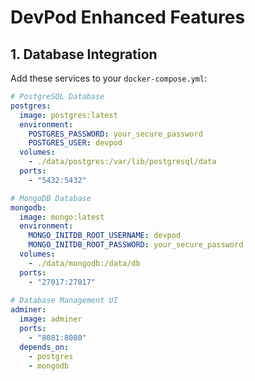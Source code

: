 # DevPod Enhanced Features

## 1. Database Integration

Add these services to your `docker-compose.yml`:

```yaml
# PostgreSQL Database
postgres:
  image: postgres:latest
  environment:
    POSTGRES_PASSWORD: your_secure_password
    POSTGRES_USER: devpod
  volumes:
    - ./data/postgres:/var/lib/postgresql/data
  ports:
    - "5432:5432"

# MongoDB Database  
mongodb:
  image: mongo:latest
  environment:
    MONGO_INITDB_ROOT_USERNAME: devpod
    MONGO_INITDB_ROOT_PASSWORD: your_secure_password
  volumes:
    - ./data/mongodb:/data/db
  ports:
    - "27017:27017"
    
# Database Management UI
adminer:
  image: adminer
  ports:
    - "8081:8080"
  depends_on:
    - postgres
    - mongodb
